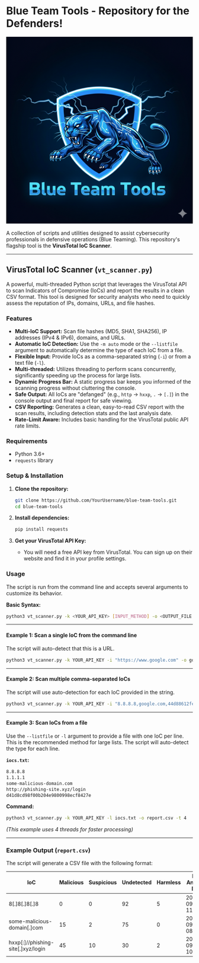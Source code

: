 # Blue Team Tools - Repository for the Defenders!

![Blue Team Tools Logo](https://github.com/CyberPanther232/Blue-Team-Tools/blob/1248fb2dac34646489320a19125a6d713a560119/git_repo_logo.png)

A collection of scripts and utilities designed to assist cybersecurity professionals in defensive operations (Blue Teaming). This repository's flagship tool is the **VirusTotal IoC Scanner**.

---

## VirusTotal IoC Scanner (`vt_scanner.py`)

A powerful, multi-threaded Python script that leverages the VirusTotal API to scan Indicators of Compromise (IoCs) and report the results in a clean CSV format. This tool is designed for security analysts who need to quickly assess the reputation of IPs, domains, URLs, and file hashes.

### Features

-   **Multi-IoC Support:** Scan file hashes (MD5, SHA1, SHA256), IP addresses (IPv4 & IPv6), domains, and URLs.
-   **Automatic IoC Detection:** Use the `-m auto` mode or the `--listfile` argument to automatically determine the type of each IoC from a file.
-   **Flexible Input:** Provide IoCs as a comma-separated string (`-i`) or from a text file (`-l`).
-   **Multi-threaded:** Utilizes threading to perform scans concurrently, significantly speeding up the process for large lists.
-   **Dynamic Progress Bar:** A static progress bar keeps you informed of the scanning progress without cluttering the console.
-   **Safe Output:** All IoCs are "defanged" (e.g., `http` -> `hxxp`, `.` -> `[.]`) in the console output and final report for safe viewing.
-   **CSV Reporting:** Generates a clean, easy-to-read CSV report with the scan results, including detection stats and the last analysis date.
-   **Rate-Limit Aware:** Includes basic handling for the VirusTotal public API rate limits.

### Requirements

-   Python 3.6+
-   `requests` library

### Setup & Installation

1.  **Clone the repository:**
    ```bash
    git clone https://github.com/YourUsername/blue-team-tools.git
    cd blue-team-tools
    ```

2.  **Install dependencies:**
    ```bash
    pip install requests
    ```

3.  **Get your VirusTotal API Key:**
    -   You will need a free API key from VirusTotal. You can sign up on their website and find it in your profile settings.

### Usage

The script is run from the command line and accepts several arguments to customize its behavior.

**Basic Syntax:**
```bash
python3 vt_scanner.py -k <YOUR_API_KEY> [INPUT_METHOD] -o <OUTPUT_FILE.csv>
```

---

#### **Example 1: Scan a single IoC from the command line**

The script will auto-detect that this is a URL.

```bash
python3 vt_scanner.py -k YOUR_API_KEY -i "https://www.google.com" -o google_report.csv
```

---

#### **Example 2: Scan multiple comma-separated IoCs**

The script will use auto-detection for each IoC provided in the string.

```bash
python3 vt_scanner.py -k YOUR_API_KEY -i "8.8.8.8,google.com,44d88612fea8a8f36de82e1278abb02f" -o mixed_iocs.csv
```

---

#### **Example 3: Scan IoCs from a file**

Use the `--listfile` or `-l` argument to provide a file with one IoC per line. This is the recommended method for large lists. The script will auto-detect the type for each line.

**`iocs.txt`:**
```
8.8.8.8
1.1.1.1
some-malicious-domain.com
http://phishing-site.xyz/login
d41d8cd98f00b204e9800998ecf8427e
```

**Command:**
```bash
python3 vt_scanner.py -k YOUR_API_KEY -l iocs.txt -o report.csv -t 4
```
*(This example uses 4 threads for faster processing)*

---

### Example Output (`report.csv`)

The script will generate a CSV file with the following format:

| IoC                        | Malicious | Suspicious | Undetected | Harmless | Last Analysis Date  |
| -------------------------- | --------- | ---------- | ---------- | -------- | ------------------- |
| 8[.]8[.]8[.]8              | 0         | 0          | 92         | 5        | 2025-09-10 11:30:00 |
| some-malicious-domain[.]com| 15        | 2          | 75         | 0        | 2025-09-09 08:22:15 |
| hxxp[:]//phishing-site[.]xyz/login | 45 | 10 | 30 | 2 | 2025-09-10 10:05:40 |
